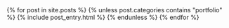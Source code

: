 <table style="margin-top: 40px;">
    {% for post in site.posts %}
        {% unless post.categories contains "portfolio" %}
            {% include post_entry.html %}
        {% endunless %}
    {% endfor %}
</table>

